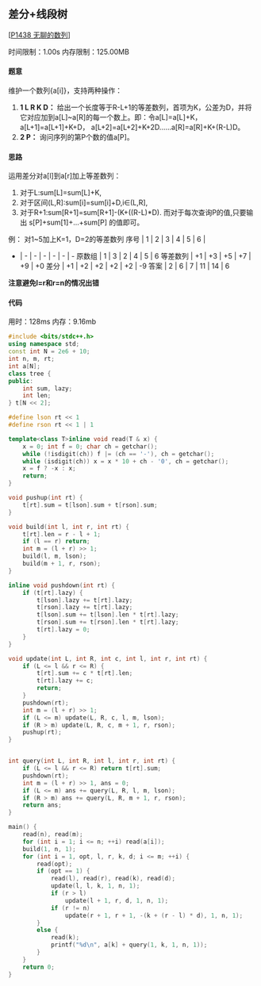 ## 差分+线段树
[[P1438 无聊的数列](https://www.luogu.org/problem/P1438)]

时间限制：1.00s
内存限制：125.00MB

#### 题意
维护一个数列{a[i]}，支持两种操作：
1. **1 L R K D：**
   给出一个长度等于R-L+1的等差数列，首项为K，公差为D，并将它对应加到a[L]~a[R]的每一个数上。即：令a[L]=a[L]+K，a[L+1]=a[L+1]+K+D，
a[L+2]=a[L+2]+K+2D……a[R]=a[R]+K+(R-L)D。
1. **2 P：**
   询问序列的第P个数的值a[P]。

#### 思路
运用差分对a[l]到a[r]加上等差数列：

1. 对于L:sum[L]=sum[L]+K,
2. 对于区间(L,R]:sum[i]=sum[i]+D,i∈(L,R],
3. 对于R+1:sum[R+1]=sum[R+1]-(K+((R-L)*D).
而对于每次查询P的值,只要输出 s[P]+sum[1]+...+sum[P] 的值即可。

例：
对1~5加上K=1，D=2的等差数列
序号 | 1 | 2 | 3 | 4 | 5 | 6 |
- | - | - | - | - | - | - 
原数组 | 1 | 3 | 2 | 4 | 5 | 6
等差数列 | +1 | +3 | +5 | +7 | +9 | +0
差分 | +1 | +2 | +2 | +2 | +2 | -9
答案 | 2 | 6 | 7 | 11 | 14 | 6

**注意避免l=r和r=n的情况出错**


#### 代码
用时：128ms
内存：9.16mb

```cpp
#include <bits/stdc++.h>
using namespace std;
const int N = 2e6 + 10;
int n, m, rt;
int a[N];
class tree {
public:
	int sum, lazy;
	int len;
} t[N << 2];

#define lson rt << 1
#define rson rt << 1 | 1

template<class T>inline void read(T & x) {
	x = 0; int f = 0; char ch = getchar();
	while (!isdigit(ch)) f |= (ch == '-'), ch = getchar();
	while (isdigit(ch)) x = x * 10 + ch - '0', ch = getchar();
	x = f ? -x : x;
	return;
}

void pushup(int rt) {
	t[rt].sum = t[lson].sum + t[rson].sum;
}

void build(int l, int r, int rt) {
	t[rt].len = r - l + 1;
	if (l == r) return;
	int m = (l + r) >> 1;
	build(l, m, lson);
	build(m + 1, r, rson);
}

inline void pushdown(int rt) {
	if (t[rt].lazy) {
		t[lson].lazy += t[rt].lazy;
		t[rson].lazy += t[rt].lazy;
		t[lson].sum += t[lson].len * t[rt].lazy;
		t[rson].sum += t[rson].len * t[rt].lazy;
		t[rt].lazy = 0;
	}
}

void update(int L, int R, int c, int l, int r, int rt) {
	if (L <= l && r <= R) {
		t[rt].sum += c * t[rt].len;
		t[rt].lazy += c;
		return;
	}
	pushdown(rt);
	int m = (l + r) >> 1;
	if (L <= m) update(L, R, c, l, m, lson);
	if (R > m) update(L, R, c, m + 1, r, rson);
	pushup(rt);
}


int query(int L, int R, int l, int r, int rt) {
	if (L <= l && r <= R) return t[rt].sum;
	pushdown(rt);
	int m = (l + r) >> 1, ans = 0;
	if (L <= m) ans += query(L, R, l, m, lson);
	if (R > m) ans += query(L, R, m + 1, r, rson);
	return ans;
}

main() {
	read(n), read(m);
	for (int i = 1; i <= n; ++i) read(a[i]);
	build(1, n, 1);
	for (int i = 1, opt, l, r, k, d; i <= m; ++i) {
		read(opt);
		if (opt == 1) {
			read(l), read(r), read(k), read(d);
			update(l, l, k, 1, n, 1);
			if (r > l) 
				update(l + 1, r, d, 1, n, 1);
			if (r != n) 
				update(r + 1, r + 1, -(k + (r - l) * d), 1, n, 1);
		}
		else {
			read(k);
			printf("%d\n", a[k] + query(1, k, 1, n, 1));
		}
	}
	return 0;
}

```